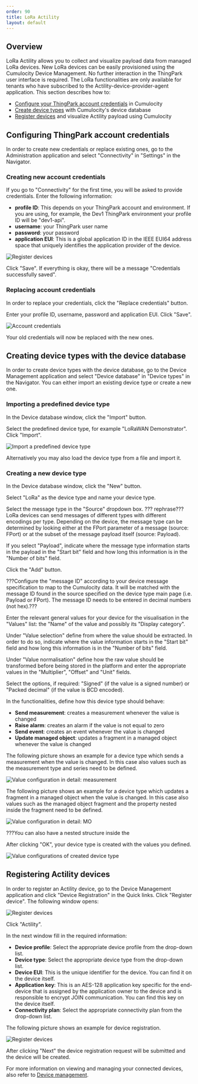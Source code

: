```yaml
---
order: 90
title: LoRa Actility
layout: default
---
```


## <a name="overview"></a>Overview
LoRa Actility allows you to collect and visualize payload data from managed LoRa devices. New LoRa devices can be easily provisioned using the Cumulocity Device Management. No further interaction in the ThingPark user interface is required. The LoRa functionalities are only available for tenants who have subscribed to the Actility-device-provider-agent application. This section describes how to:

* [Configure your ThingPark account credentials](#configure-credentials) in Cumulocity
* [Create device types](#create-device-types) with Cumulocity's device database
* [Register devices](#register-device) and visualize Actility payload using Cumulocity

## <a name="configure-credentials"></a>Configuring ThingPark account credentials

In order to create new credentials or replace existing ones, go to the Administration application and select "Connectivity" in "Settings" in the Navigator. 

### <a name="create-new-credentials"></a>Creating new account credentials

If you go to "Connectivity" for the first time, you will be asked to provide credentials. 
Enter the following information:

- **profile ID**: This depends on your ThingPark account and environment. If you are using, for example, the Dev1 ThingPark environment your profile ID will be "dev1-api".
- **username**: your ThingPark user name
- **password**: your password 
- **application EUI**: This is a global application ID in the IEEE EUI64 address space that uniquely identifies the application provider of the device.

![Register devices](/guides/users-guide/actility/credentials-new-2.png)

Click "Save". If everything is okay, there will be a message "Credentials successfully saved".

### <a name="replace-credentials"></a>Replacing account credentials

In order to replace your credentials, click the "Replace credentials" button.

Enter your profile ID, username, password and application EUI. Click "Save".

<img src="/guides/users-guide/actility/providerCredentials2.png" alt="Account credentials" style="max-width: 100%">

Your old credentials will now be replaced with the new ones. 

## <a name="create-device-types"></a>Creating device types with the device database
In order to create device types with the device database, go to the Device Management application and select "Device database" in "Device types" in the Navigator. You can either import an existing device type or create a new one. 

### <a name="import-device-type"></a>Importing a predefined device type
In the Device database window, click the "Import" button. 

Select the predefined device type, for example "LoRaWAN Demonstrator". Click "Import".

![Import a predefined device type](/guides/users-guide/actility/deviceDatabaseImport.png)

Alternatively you may also load the device type from a file and import it. 

### <a name="create-new-device-type"></a>Creating a new device type

In the Device database window, click the "New" button. 

Select "LoRa" as the device type and name your device type. 

Select the message type in the "Source" dropdown box. ??? rephrase??? LoRa devices can send messages of different types with different encodings per type. Depending on the device, the message type can be determined by looking either at the FPort parameter of a message (source: FPort) or at the subset of the message payload itself (source: Payload). 

If you select "Payload", indicate where the message type information starts in the payload in the "Start bit" field and how long this information is in the "Number of bits" field.

Click the "Add" button. 

???Configure the "message ID" according to your device message specification to map to the Cumulocity data. It will be matched with the message ID found in the source specified on the device type main page (i.e. Payload or FPort). The message ID needs to be entered in decimal numbers (not hex).???

Enter the relevant general values for your device for the visualisation in the "Values" list: the "Name" of the value and possibly its "Display category".

Under "Value selection" define from where the value should be extracted. In order to do so, indicate where the value information starts in the "Start bit" field and how long this information is in the "Number of bits" field.

Under "Value normalisation" define how the raw value should be transformed before being stored in the platform and enter the appropriate values in the "Multiplier", "Offset" and "Unit" fields.

Select the options, if required: "Signed" (if the value is a signed number) or "Packed decimal" (if the value is BCD encoded).

In the functionalities, define how this device type should behave:

- **Send measurement**: creates a measurement whenever the value is changed
- **Raise alarm**: creates an alarm if the value is not equal to zero
- **Send event**: creates an event whenever the value is changed
- **Update managed object**: updates a fragment in a managed object whenever the value is changed

The following picture shows an example for a device type which sends a measurement when the value is changed. In this case also values such as the measurement type and series need to be defined. 

![Value configuration in detail: measurement](/guides/users-guide/actility/deviceDatabase2.png)

The following picture shows an example for a device type which updates a fragment in a managed object when the value is changed. In this case also values such as the managed object fragment and the property nested inside the fragment need to be defined. 

![Value configuration in detail: MO](/guides/users-guide/actility/deviceDatabase3.png)

???You can also have a nested structure inside the 

After clicking "OK", your device type is created with the values you defined.

![Value configurations of created device type](/guides/users-guide/actility/deviceDatabase1.png)

## <a name="register-device"></a>Registering Actility devices

In order to register an Actility device, go to the Device Management application and click "Device Registration" in the Quick links. Click "Register device". The following window opens:

![Register devices](/guides/users-guide/actility/deviceRegistration1.png)

Click "Actility". 

In the next window fill in the required information: 

- **Device profile**: Select the appropriate device profile from the drop-down list. 
- **Device type**: Select the appropriate device type from the drop-down list. 
- **Device EUI**: This is the unique identifier for the device. You can find it on the device itself.
- **Application key**: This is an AES-128 application key specific for the end-device that
is assigned by the application owner to the device and is responsible to encrypt
JOIN communication. You can find this key on the device itself.
- **Connectivity plan**: Select the appropriate connectivity plan from the drop-down list.

The following picture shows an example for device registration. 

![Register devices](/guides/users-guide/actility/deviceRegistration3.png)

After clicking "Next" the device registration request will be submitted and the device will be created.

For more information on viewing and managing your connected devices, also refer to 
[Device management](/guides/users-guide/device-management).

